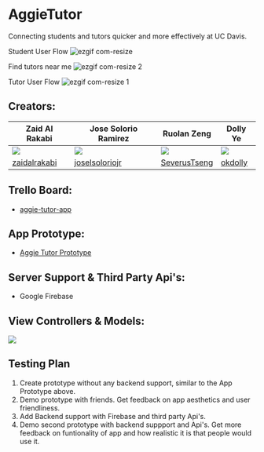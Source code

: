# AggieTutor
Connecting students and tutors quicker and more effectively at UC Davis.

Student User Flow
![ezgif com-resize](https://user-images.githubusercontent.com/18589970/49683640-e1717d00-fa7c-11e8-883a-5920d85928dc.gif)

Find tutors near me
![ezgif com-resize 2](https://user-images.githubusercontent.com/18589970/49683715-2cd85b00-fa7e-11e8-997c-f144c99d780f.gif)

Tutor User Flow
![ezgif com-resize 1](https://user-images.githubusercontent.com/18589970/49683714-2b0e9780-fa7e-11e8-92c0-7de3e87e87df.gif)


## Creators:

| Zaid Al Rakabi | Jose Solorio Ramirez | Ruolan Zeng | Dolly Ye|
|--------|--------|--------|--------|
| ![](https://avatars1.githubusercontent.com/u/11766372?s=100&v=3)|![](https://avatars1.githubusercontent.com/u/17058366?s=100&v=4)       | ![](https://avatars2.githubusercontent.com/u/37227883?s=100&v=4)| ![](https://avatars3.githubusercontent.com/u/18589970?s=150&v=4)
| [zaidalrakabi](https://github.com/zaidalrakabi)|[joselsoloriojr](https://github.com/joselsoloriojr)|[SeverusTseng](https://github.com/SeverusTseng)| [okdolly](https://github.com/okdolly)

## Trello Board:
* [aggie-tutor-app](https://trello.com/b/au6ICKVT/aggie-tutor-app)

## App Prototype:
* [Aggie Tutor Prototype](https://share.proto.io/IN7MTL/)

## Server Support & Third Party Api's:
* Google Firebase

## View Controllers & Models:
![](https://github.com/ECS189E/AggieTutor/blob/master/AggieTutor/AggieTutor/Assets.xcassets/Images/AggieTutor%20VC's.png)

## Testing Plan
1. Create prototype without any backend support, similar to the App Prototype above.
2. Demo prototype with friends. Get feedback on app aesthetics and user friendliness. 
3. Add Backend support with Firebase and third party Api's.
4. Demo second prototype with backend suppport and Api's. Get more feedback on funtionality of app and how realistic it is that people would use it. 
